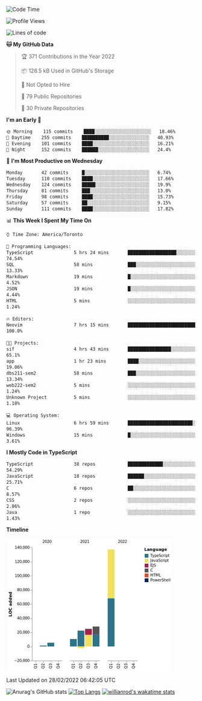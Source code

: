 <!--START_SECTION:waka-->
![Code Time](http://img.shields.io/badge/Code%20Time-162%20hrs%2010%20mins-blue)

![Profile Views](http://img.shields.io/badge/Profile%20Views-29-blue)

![Lines of code](https://img.shields.io/badge/From%20Hello%20World%20I%27ve%20Written-227%20Thousand%20lines%20of%20code-blue)

**🐱 My GitHub Data** 

> 🏆 371 Contributions in the Year 2022
 > 
> 📦 128.5 kB Used in GitHub's Storage 
 > 
> 🚫 Not Opted to Hire
 > 
> 📜 79 Public Repositories 
 > 
> 🔑 30 Private Repositories  
 > 
**I'm an Early 🐤** 

```text
🌞 Morning    115 commits    ████░░░░░░░░░░░░░░░░░░░░░   18.46% 
🌆 Daytime    255 commits    ██████████░░░░░░░░░░░░░░░   40.93% 
🌃 Evening    101 commits    ████░░░░░░░░░░░░░░░░░░░░░   16.21% 
🌙 Night      152 commits    ██████░░░░░░░░░░░░░░░░░░░   24.4%

```
📅 **I'm Most Productive on Wednesday** 

```text
Monday       42 commits     █░░░░░░░░░░░░░░░░░░░░░░░░   6.74% 
Tuesday      110 commits    ████░░░░░░░░░░░░░░░░░░░░░   17.66% 
Wednesday    124 commits    █████░░░░░░░░░░░░░░░░░░░░   19.9% 
Thursday     81 commits     ███░░░░░░░░░░░░░░░░░░░░░░   13.0% 
Friday       98 commits     ████░░░░░░░░░░░░░░░░░░░░░   15.73% 
Saturday     57 commits     ██░░░░░░░░░░░░░░░░░░░░░░░   9.15% 
Sunday       111 commits    ████░░░░░░░░░░░░░░░░░░░░░   17.82%

```


📊 **This Week I Spent My Time On** 

```text
⌚︎ Time Zone: America/Toronto

💬 Programming Languages: 
TypeScript               5 hrs 24 mins       ██████████████████░░░░░░░   74.54% 
SQL                      58 mins             ███░░░░░░░░░░░░░░░░░░░░░░   13.33% 
Markdown                 19 mins             █░░░░░░░░░░░░░░░░░░░░░░░░   4.52% 
JSON                     19 mins             █░░░░░░░░░░░░░░░░░░░░░░░░   4.44% 
HTML                     5 mins              ░░░░░░░░░░░░░░░░░░░░░░░░░   1.24%

🔥 Editors: 
Neovim                   7 hrs 15 mins       █████████████████████████   100.0%

🐱‍💻 Projects: 
sif                      4 hrs 43 mins       ████████████████░░░░░░░░░   65.1% 
app                      1 hr 23 mins        ████░░░░░░░░░░░░░░░░░░░░░   19.06% 
dbs211-sem2              58 mins             ███░░░░░░░░░░░░░░░░░░░░░░   13.34% 
web222-sem2              5 mins              ░░░░░░░░░░░░░░░░░░░░░░░░░   1.24% 
Unknown Project          5 mins              ░░░░░░░░░░░░░░░░░░░░░░░░░   1.18%

💻 Operating System: 
Linux                    6 hrs 59 mins       ████████████████████████░   96.39% 
Windows                  15 mins             █░░░░░░░░░░░░░░░░░░░░░░░░   3.61%

```

**I Mostly Code in TypeScript** 

```text
TypeScript               38 repos            █████████████░░░░░░░░░░░░   54.29% 
JavaScript               18 repos            ██████░░░░░░░░░░░░░░░░░░░   25.71% 
C                        6 repos             ██░░░░░░░░░░░░░░░░░░░░░░░   8.57% 
CSS                      2 repos             ░░░░░░░░░░░░░░░░░░░░░░░░░   2.86% 
Java                     1 repo              ░░░░░░░░░░░░░░░░░░░░░░░░░   1.43%

```


**Timeline**

![Chart not found](https://raw.githubusercontent.com/wise-introvert/wise-introvert/master/charts/bar_graph.png) 


 Last Updated on 28/02/2022 06:42:05 UTC
<!--END_SECTION:waka-->

![Anurag's GitHub stats](https://github-readme-stats.vercel.app/api?username=wise-introvert&count_private=true&show_icons=true)
[![Top Langs](https://github-readme-stats.vercel.app/api/top-langs/?username=wise-introvert&langs_count=10)](https://github.com/anuraghazra/github-readme-stats)
[![willianrod's wakatime stats](https://github-readme-stats.vercel.app/api/wakatime?username=wiseintrovert)](https://github.com/anuraghazra/github-readme-stats)
